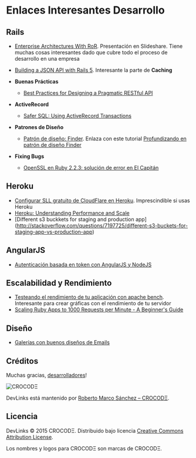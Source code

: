 Enlaces Interesantes Desarrollo
===============================

Rails
-----

* [Enterprise Architectures With RoR](http://www.slideshare.net/kigster/enterprise-architectures-with-ruby-and-rails?next_slideshow=3). Presentación en Slideshare. Tiene muchas cosas interesantes dado que cubre todo el proceso de desarrollo en una empresa
* [Building a JSON API with Rails 5](https://blog.codeship.com/building-a-json-api-with-rails-5/). Interesante la parte de **Caching**

* **Buenas Prácticas**
	* [Best Practices for Designing a Pragmatic RESTful API](http://www.vinaysahni.com/best-practices-for-a-pragmatic-restful-api#authentication)

* **ActiveRecord**
	* [Safer SQL: Using ActiveRecord Transactions](http://vaidehijoshi.github.io/blog/2015/08/18/safer-sql-using-activerecord-transactions/)

* **Patrones de Diseño**
	* [Patrón de diseño: Finder](http://twin.github.io/finder-objects/). Enlaza con este tutorial [Profundizando en patrón de diseño Finder](http://vaidehijoshi.github.io/blog/2015/10/27/digging-into-the-finder-object-pattern/)

* **Fixing Bugs**
	* [OpenSSL en Ruby 2.2.3: solución de error en El Capitán](http://siawyoung.com/coding/ruby/openssl-ruby-223-rvm.html)

Heroku
------

* [Configurar SLL gratuito de CloudFlare en Heroku](https://robots.thoughtbot.com/set-up-cloudflare-free-ssl-on-heroku). Imprescindible si usas Heroku
* [Heroku: Understanding Performance and Scale](https://www.safaribooksonline.com/library/view/heroku-up-and/9781449341381/ch03.html)
* [Different s3 buckkets for staging and production app] (http://stackoverflow.com/questions/7197725/different-s3-buckets-for-staging-app-vs-production-app)

AngularJS
---------

* [Autenticación basada en token con AngularJS y NodeJS](http://code.tutsplus.com/es/tutorials/token-based-authentication-with-angularjs-nodejs--cms-22543)

Escalabilidad y Rendimiento
---------------------------

* [Testeando el rendimiento de tu aplicación con apache bench](https://blog.diacode.com/testeando-el-rendimiento-de-tu-aplicacion-con-apache-bench). Interesante para crear gráficas con el rendimiento de tu servidor
* [Scaling Ruby Apps to 1000 Requests per Minute - A Beginner's Guide](http://www.nateberkopec.com/2015/07/29/scaling-ruby-apps-to-1000-rpm.html )

Diseño
------

* [Galerías con buenos diseños de Emails](http://reallygoodemails.com/category/announcement/)


Créditos
--------

Muchas gracias, [desarrolladores](https://github.com/robmarco/devlinks/graphs/contributors)!

![CROCODΞ](http://crocode.mobi/images/crocode_logo.png)

DevLinks está mantenido por [Roberto Marco Sánchez – CROCODΞ](http://www.crocode.mobi).

Licencia
-------

DevLinks © 2015 CROCODΞ. Distribuido bajo licencia [Creative Commons
Attribution License](http://creativecommons.org/licenses/by/3.0/).

Los nombres y logos para CROCODΞ son marcas de CROCODΞ.
